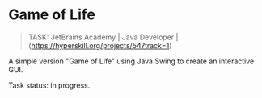 # Game of Life

> TASK: JetBrains Academy | Java Developer | (https://hyperskill.org/projects/54?track=1)

A simple version "Game of Life" using Java Swing to create an interactive GUI.

Task status: in progress.
